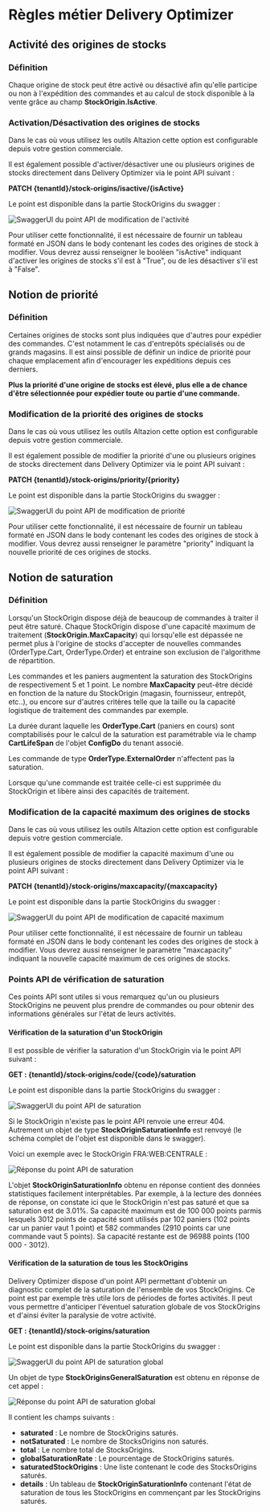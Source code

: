 # Règles métier Delivery Optimizer

## Activité des origines de stocks

### Définition

Chaque origine de stock peut être activé ou désactivé afin qu'elle participe ou non à l'expédition des commandes et au calcul de stock disponible à la vente grâce au champ __StockOrigin.IsActive__.

### Activation/Désactivation des origines de stocks

Dans le cas où vous utilisez les outils Altazion cette option est configurable depuis votre gestion commerciale.

Il est également possible d'activer/désactiver une ou plusieurs origines de stocks directement dans Delivery Optimizer via le point API suivant :

__PATCH {tenantId}/stock-origins/isactive/{isActive}__

Le point est disponible dans la partie StockOrigins du swagger :

![SwaggerUI du point API de modification de l'activité](img/IsActiveSwaggerUI.png)

Pour utiliser cette fonctionnalité, il est nécessaire de fournir un tableau formaté en JSON dans le body contenant les codes des origines de stock à modifier. Vous devrez aussi renseigner le booléen "isActive" indiquant d'activer les origines de stocks s'il est à "True", ou de les désactiver s'il est à "False".

## Notion de priorité

### Définition
Certaines origines de stocks sont plus indiquées que d'autres pour expédier des commandes. C'est notamment le cas d'entrepôts spécialisés ou de grands magasins. Il est ainsi possible de définir un indice de priorité pour chaque emplacement afin d'encourager les expéditions depuis ces derniers.

__Plus la priorité d'une origine de stocks est élevé, plus elle a de chance d'être sélectionnée pour expédier toute ou partie d'une commande.__

### Modification de la priorité des origines de stocks

Dans le cas où vous utilisez les outils Altazion cette option est configurable depuis votre gestion commerciale.

Il est également possible de modifier la priorité d'une ou plusieurs origines de stocks directement dans Delivery Optimizer via le point API suivant :

__PATCH {tenantId}/stock-origins/priority/{priority}__

Le point est disponible dans la partie StockOrigins du swagger :

![SwaggerUI du point API de modification de priorité](img/PrioritySwaggerUI.png)

Pour utiliser cette fonctionnalité, il est nécessaire de fournir un tableau formaté en JSON dans le body contenant les codes des origines de stock à modifier. Vous devrez aussi renseigner le paramètre "priority" indiquant la nouvelle priorité de ces origines de stocks.

## Notion de saturation ##

### Définition ###
Lorsqu'un StockOrigin dispose déjà de beaucoup de commandes à traiter il peut être saturé. Chaque StockOrigin dispose d'une capacité maximum de traitement (__StockOrigin.MaxCapacity__) qui lorsqu'elle est dépassée ne permet plus à l'origine de stocks d'accepter de nouvelles commandes (OrderType.Cart, OrderType.Order) et entraine son exclusion de l'algorithme de répartition.

Les commandes et les paniers augmentent la saturation des StockOrigins de respectivement 5 et 1 point. Le nombre __MaxCapacity__ peut-être décidé en fonction de la nature du StockOrigin (magasin, fournisseur, entrepôt, etc..), ou encore sur d'autres critères telle que la taille ou la capacité logistique de traitement des commandes par exemple.

La durée durant laquelle les __OrderType.Cart__ (paniers en cours) sont comptabilisés pour le calcul de la saturation est paramétrable via le champ __CartLifeSpan__ de l'objet __ConfigDo__ du tenant associé.

Les commande de type __OrderType.ExternalOrder__ n'affectent pas la saturation.

Lorsque qu'une commande est traitée celle-ci est supprimée du StockOrigin et libère ainsi des capacités de traitement.

### Modification de la capacité maximum des origines de stocks

Dans le cas où vous utilisez les outils Altazion cette option est configurable depuis votre gestion commerciale.

Il est également possible de modifier la capacité maximum d'une ou plusieurs origines de stocks directement dans Delivery Optimizer via le point API suivant :

__PATCH {tenantId}/stock-origins/maxcapacity/{maxcapacity}__

Le point est disponible dans la partie StockOrigins du swagger :

![SwaggerUI du point API de modification de capacité maximum](img/CapacitySwaggerUI.png)

Pour utiliser cette fonctionnalité, il est nécessaire de fournir un tableau formaté en JSON dans le body contenant les codes des origines de stock à modifier. Vous devrez aussi renseigner le paramètre "maxcapacity" indiquant la nouvelle capacité maximum de ces origines de stocks.

### Points API de vérification de saturation ###

Ces points API sont utiles si vous remarquez qu'un ou plusieurs StockOrigins ne peuvent plus prendre de commandes ou pour obtenir des informations générales sur l'état de leurs activités.

#### Vérification de la saturation d'un StockOrigin ####
Il est possible de vérifier la saturation d'un StockOrigin via le point API suivant :

__GET : {tenantId}/stock-origins/code/{code}/saturation__

Le point est disponible dans la partie StockOrigins du swagger :

![SwaggerUI du point API de saturation](img/SaturationSwaggerUI.png)

Si le StockOrigin n'existe pas le point API renvoie une erreur 404. Autrement un objet de type __StockOriginSaturationInfo__ est renvoyé (le schéma complet de l'objet est disponible dans le swagger).

Voici un exemple avec le StockOrigin FRA:WEB:CENTRALE :

![Réponse du point API de saturation](img/SaturationResponse.png)

L'objet __StockOriginSaturationInfo__ obtenu en réponse contient des données statistiques facilement interprétables. Par exemple, à la lecture des données de réponse, on constate ici que le StockOrigin n'est pas saturé et que sa saturation est de 3.01%. Sa capacité maximum est de 100 000 points parmis lesquels 3012 points de capacité sont utilisés par 102 paniers (102 points car un panier vaut 1 point) et 582 commandes (2910 points car une commande vaut 5 points). Sa capacité restante est de 96988 points (100 000 - 3012).

#### Vérification de la saturation de tous les StockOrigins ####

Delivery Optimizer dispose d'un point API permettant d'obtenir un diagnostic complet de la saturation de l'ensemble de vos StockOrigins. Ce point est par exemple très utile lors de périodes de fortes activités. Il peut vous permettre d'anticiper l'éventuel saturation globale de vos StockOrigins et d'ainsi éviter la paralysie de votre activité.

__GET : {tenantId}/stock-origins/saturation__

Le point est disponible dans la partie StockOrigins du swagger :

![SwaggerUI du point API de saturation global](img/GlobalSaturationSwaggerUI.png)

Un objet de type __StockOriginsGeneralSaturation__ est obtenu en réponse de cet appel :

![Réponse du point API de saturation global](img/GlobalSaturationResponse.png)

Il contient les champs suivants :
- __saturated__ : Le nombre de StockOrigins saturés.
- __notSaturated__ : Le nombre de StocksOrigins non saturés.
- __total__ : Le nombre total de StocksOrigins.
- __globalSaturationRate__ : Le pourcentage de StockOrigins saturés.
- __saturatedStockOrigins__ : Une liste contenant le code des StocksOrigins saturés.
- __details__ : Un tableau de __StockOriginSaturationInfo__ contenant l'état de saturation de tous les StockOrigins en commençant par les StockOrigins saturés.
